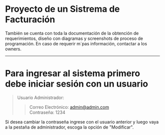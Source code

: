 # Proyecto de un Sistrema de Facturación
También se cuenta con toda la documentación de la obtención de requerimientos, diseño con diagramas y screenshots de proceso de programación. En caso de requerir m´pas información, contactar a los owners.

***

Para ingresar al sistema primero debe iniciar sesión con un usuario
=

>Usuario Administrador:
>>Correo Electrónico: admin@admin.com  
>>Contraseña: 1234  


Si desea cambiar la contraseña ingrese con el usuario anterior y luego vaya a la pestaña de administrador, escoga la opción de "Modificar".
